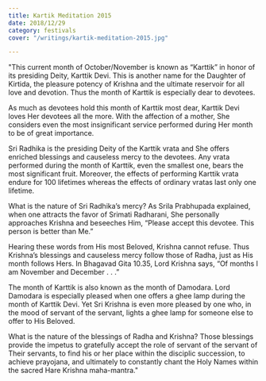 ```yaml
---
title: Kartik Meditation 2015
date: 2018/12/29
category: festivals
cover: "/writings/kartik-meditation-2015.jpg"

---
```

"This current month of October/November is known as “Karttik” in honor of its presiding Deity, Karttik Devi. This is another name for the Daughter of Kirtida, the pleasure potency of Krishna and the ultimate reservoir for all love and devotion. Thus the month of Karttik is especially dear to devotees.

As much as devotees hold this month of Karttik most dear, Karttik Devi loves Her devotees all the more. With the affection of a mother, She considers even the most insignificant service performed during Her month to be of great importance.

Sri Radhika is the presiding Deity of the Karttik vrata and She offers enriched blessings and causeless mercy to the devotees. Any vrata performed during the month of Karttik, even the smallest one, bears the most significant fruit. Moreover, the effects of performing Karttik vrata endure for 100 lifetimes whereas the effects of ordinary vratas last only one lifetime.

What is the nature of Sri Radhika’s mercy? As Srila Prabhupada explained, when one attracts the favor of Srimati Radharani, She personally approaches Krishna and beseeches Him, “Please accept this devotee. This person is better than Me.”

Hearing these words from His most Beloved, Krishna cannot refuse. Thus Krishna’s blessings and causeless mercy follow those of Radha, just as His month follows Hers. In Bhagavad Gita 10.35, Lord Krishna says, “Of months I am November and December . . .”

The month of Karttik is also known as the month of Damodara. Lord Damodara is especially pleased when one offers a ghee lamp during the month of Karttik Devi. Yet Sri Krishna is even more pleased by one who, in the mood of servant of the servant, lights a ghee lamp for someone else to offer to His Beloved.

What is the nature of the blessings of Radha and Krishna? Those blessings provide the impetus to gratefully accept the role of servant of the servant of Their servants, to find his or her place within the disciplic succession, to achieve prayojana, and ultimately to constantly chant the Holy Names within the sacred Hare Krishna maha-mantra."